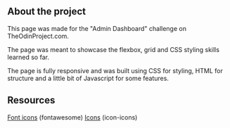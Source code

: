 ## About the project

This page was made for the "Admin Dashboard" challenge on TheOdinProject.com.

The page was meant to showcase the flexbox, grid and CSS styling skills learned so far.

The page is fully responsive and was built using CSS for styling, HTML for structure and a little bit of Javascript for some features.

## Resources

[Font icons](https://fontawesome.com) (fontawesome)
[Icons](https://icon-icons.com) (icon-icons)
